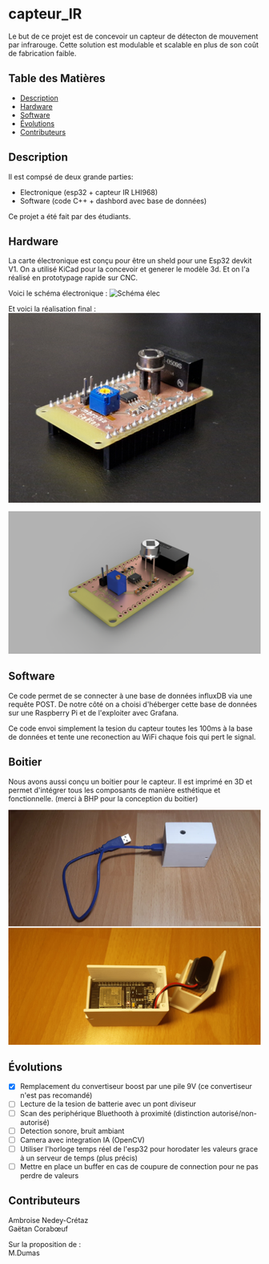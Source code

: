 # capteur_IR

Le but de ce projet est de concevoir un capteur de détecton de mouvement par infrarouge. Cette solution est modulable et scalable en plus de son coût de fabrication faible.

## Table des Matières

- [Description](#description)
- [Hardware](#hardware)
- [Software](#software)
- [Évolutions](#évolutions)
- [Contributeurs](#contributeurs)

## Description

Il est compsé de deux grande parties:
 - Electronique (esp32 + capteur IR LHI968)
 - Software (code C++ + dashbord avec base de données)

Ce projet a été fait par des étudiants.

## Hardware

La carte électronique est conçu pour être un sheld pour une Esp32 devkit V1.
On a utilisé KiCad pour la concevoir et generer le modèle 3d.
Et on l'a réalisé en prototypage rapide sur CNC.

Voici le schéma électronique :
![Schéma élec](hardware/CAO/schéma.png)

Et voici la réalisation final :
![rendu carte fini](hardware/3D/image.png)

![rendu 3d de la carte](hardware/3D/detec_presence_IR_2025-May-19_09-16-06AM-000_CustomizedView44217505476.png)

## Software

Ce code permet de se connecter à une base de données influxDB via une requête POST.
De notre côté on a choisi d'héberger cette base de données sur une Raspberry Pi et de l'exploiter avec Grafana.

Ce code envoi simplement la tesion du capteur toutes les 100ms à la base de données et tente une reconection au WiFi chaque fois qui pert le signal.

## Boitier

Nous avons aussi conçu un boitier pour le capteur. Il est imprimé en 3D et permet d'intégrer tous les composants de manière esthétique et fonctionnelle. (merci à BHP pour la conception du boitier)

![boitier](hardware/boitier/boitier.jpg)
![boitier ouvert](hardware/boitier/boitier_ouvert.jpg)

## Évolutions

- [x] Remplacement du convertiseur boost par une pile 9V (ce convertiseur n'est pas recomandé)
- [ ] Lecture de la tesion de batterie avec un pont diviseur
- [ ] Scan des periphérique Bluethooth à proximité (distinction autorisé/non-autorisé)
- [ ] Detection sonore, bruit ambiant
- [ ] Camera avec integration IA (OpenCV)
- [ ] Utiliser l'horloge temps réel de l'esp32 pour horodater les valeurs grace à un serveur de temps (plus précis)
- [ ] Mettre en place un buffer en cas de coupure de connection pour ne pas perdre de valeurs

## Contributeurs

Ambroise Nedey-Crétaz <br />
Gaëtan Corabœuf

Sur la proposition de : <br />
M.Dumas



